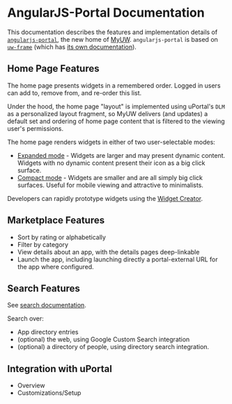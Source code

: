 # AngularJS-Portal Documentation

This documentation describes the features and implementation details of [`angularjs-portal`](https://github.com/UW-Madison-DoIT/angularjs-portal), the new home of [MyUW](https://it.wisc.edu/services/myuw/). `angularjs-portal` is based on [`uw-frame`](https://github.com/UW-Madison-DoIT/uw-frame) (which has [its own documentation](http://uw-madison-doit.github.io/uw-frame/)).

## Home Page Features

The home page presents widgets in a remembered order. Logged in users can add to, remove from, and re-order this list.

Under the hood, the home page "layout" is implemented using uPortal's `DLM` as a personalized layout fragment, so MyUW delivers (and updates) a default set and ordering of home page content that is filtered to the viewing user's permissions.

The home page renders widgets in either of two user-selectable modes:

+ [Expanded mode](#/md/expanded) - Widgets are larger and may present dynamic content. Widgets with no dynamic content present their icon as a big click surface.
+ [Compact mode](#/md/compact) - Widgets are smaller and are all simply big click surfaces. Useful for mobile viewing and attractive to minimalists.

Developers can rapidly prototype widgets using the [Widget Creator](https://tools.my.wisc.edu/widget-creator/#/default).

## Marketplace Features

+ Sort by rating or alphabetically
+ Filter by category
+ View details about an app, with the details pages deep-linkable
+ Launch the app, including launching directly a portal-external URL for the app where configured.

## Search Features

See [search documentation](#/md/search).

Search over:

+ App directory entries
+ (optional) the web, using Google Custom Search integration
+ (optional) a directory of people, using directory search integration.

## Integration with uPortal
+ Overview
+ Customizations/Setup
